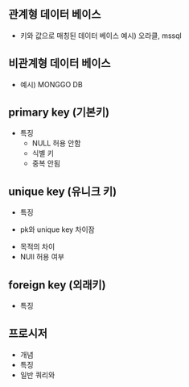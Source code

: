 ## 관계형 데이터 베이스
- 키와 값으로 매칭된 데이터 베이스 예시) 오라클, mssql

## 비관계형 데이터 베이스
- 예시) MONGGO DB

## primary key (기본키)
- 특징
    - NULL 허용 안함
    - 식별 키
    - 중복 안됨

## unique key (유니크 키)
- 특징

* pk와 unique key 차이잠
- 목적의 차이
- NUll 허용 여부

## foreign key (외래키)
- 특징

## 프로시저
- 개념 
- 특징
- 일반 쿼리와 

